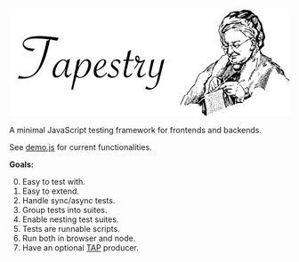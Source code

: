 ![Tapestry](assets/banner.png)

A minimal JavaScript testing framework for frontends and backends.

See [demo.js](demo.js) for current functionalities.

**Goals:**

0. Easy to test with.
0. Easy to extend.
0. Handle sync/async tests.
0. Group tests into suites.
0. Enable nesting test suites.
0. Tests are runnable scripts.
0. Run both in browser and node.
0. Have an optional [TAP](http://testanything.org/) producer.
